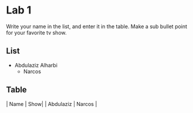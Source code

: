 # Lab 1
Write your name in the list, and enter it in the table. Make a sub bullet point for your favorite tv show.

## List
* Abdulaziz Alharbi
  * Narcos
 
 
 
## Table
| Name | Show|
| Abdulaziz | Narcos |

